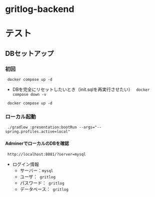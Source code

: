 # gritlog-backend



# テスト
## DBセットアップ

### 初回
` docker compose up -d`

- DBを完全にリセットしたいとき（init.sqlを再実行させたい）
` docker compose down -v`

` docker compose up -d` 

### ローカル起動

` ./gradlew :presentation:bootRun --args="--spring.profiles.active=local"`

#### AdminerでローカルのDBを確認

` http://localhost:8081/?server=mysql`

- ログイン情報
  - サーバー：` mysql `
  - ユーザ：` gritlog`
  - パスワード：` gritlog`
  - データベース：` gritlog`
